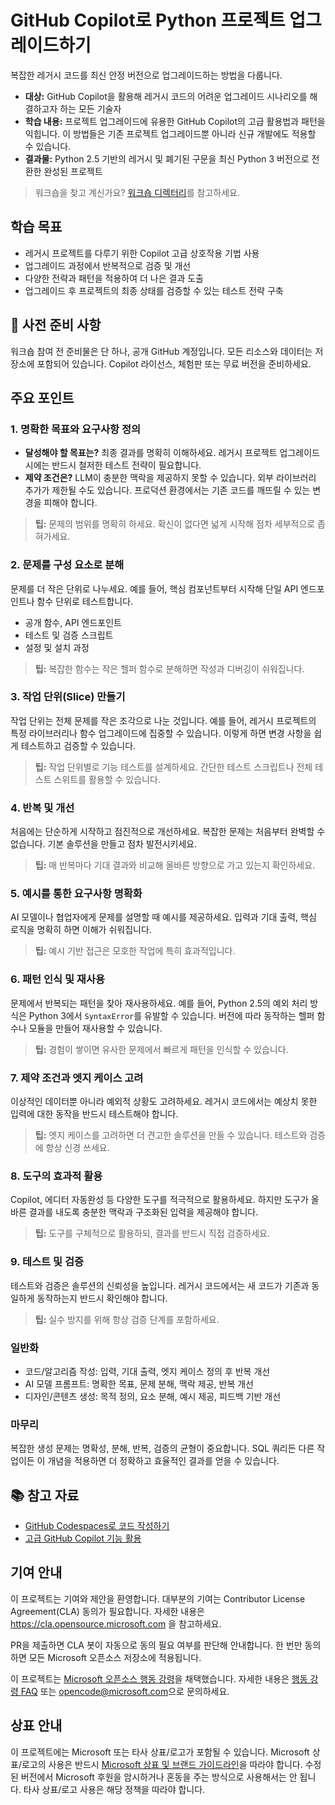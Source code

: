 # GitHub Copilot로 Python 프로젝트 업그레이드하기

복잡한 레거시 코드를 최신 안정 버전으로 업그레이드하는 방법을 다룹니다.

- **대상:** GitHub Copilot을 활용해 레거시 코드의 어려운 업그레이드 시나리오를 해결하고자 하는 모든 기술자
- **학습 내용:** 프로젝트 업그레이드에 유용한 GitHub Copilot의 고급 활용법과 패턴을 익힙니다. 이 방법들은 기존 프로젝트 업그레이드뿐 아니라 신규 개발에도 적용할 수 있습니다.
- **결과물:** Python 2.5 기반의 레거시 및 폐기된 구문을 최신 Python 3 버전으로 전환한 완성된 프로젝트

> 워크숍을 찾고 계신가요? [워크숍 디렉터리](./workshop)를 참고하세요.

## 학습 목표

- 레거시 프로젝트를 다루기 위한 Copilot 고급 상호작용 기법 사용
- 업그레이드 과정에서 반복적으로 검증 및 개선
- 다양한 전략과 패턴을 적용하여 더 나은 결과 도출
- 업그레이드 후 프로젝트의 최종 상태를 검증할 수 있는 테스트 전략 구축

## :mega: 사전 준비 사항

워크숍 참여 전 준비물은 단 하나, 공개 GitHub 계정입니다. 모든 리소스와 데이터는 저장소에 포함되어 있습니다. Copilot 라이선스, 체험판 또는 무료 버전을 준비하세요.

## 주요 포인트

### 1. 명확한 목표와 요구사항 정의

- **달성해야 할 목표는?**
  최종 결과를 명확히 이해하세요. 레거시 프로젝트 업그레이드 시에는 반드시 철저한 테스트 전략이 필요합니다.
- **제약 조건은?**
  LLM이 충분한 맥락을 제공하지 못할 수 있습니다. 외부 라이브러리 추가가 제한될 수도 있습니다. 프로덕션 환경에서는 기존 코드를 깨뜨릴 수 있는 변경을 피해야 합니다.

> **팁:** 문제의 범위를 명확히 하세요. 확신이 없다면 넓게 시작해 점차 세부적으로 좁혀가세요.

### 2. 문제를 구성 요소로 분해

문제를 더 작은 단위로 나누세요. 예를 들어, 핵심 컴포넌트부터 시작해 단일 API 엔드포인트나 함수 단위로 테스트합니다.
- 공개 함수, API 엔드포인트
- 테스트 및 검증 스크립트
- 설정 및 설치 과정

> **팁:** 복잡한 함수는 작은 헬퍼 함수로 분해하면 작성과 디버깅이 쉬워집니다.

### 3. 작업 단위(Slice) 만들기

작업 단위는 전체 문제를 작은 조각으로 나눈 것입니다. 예를 들어, 레거시 프로젝트의 특정 라이브러리나 함수 업그레이드에 집중할 수 있습니다. 이렇게 하면 변경 사항을 쉽게 테스트하고 검증할 수 있습니다.

> **팁:** 작업 단위별로 기능 테스트를 설계하세요. 간단한 테스트 스크립트나 전체 테스트 스위트를 활용할 수 있습니다.

### 4. 반복 및 개선

처음에는 단순하게 시작하고 점진적으로 개선하세요. 복잡한 문제는 처음부터 완벽할 수 없습니다. 기본 솔루션을 만들고 점차 발전시키세요.

> **팁:** 매 반복마다 기대 결과와 비교해 올바른 방향으로 가고 있는지 확인하세요.

### 5. 예시를 통한 요구사항 명확화

AI 모델이나 협업자에게 문제를 설명할 때 예시를 제공하세요. 입력과 기대 출력, 핵심 로직을 명확히 하면 이해가 쉬워집니다.

> **팁:** 예시 기반 접근은 모호한 작업에 특히 효과적입니다.

### 6. 패턴 인식 및 재사용

문제에서 반복되는 패턴을 찾아 재사용하세요. 예를 들어, Python 2.5의 예외 처리 방식은 Python 3에서 `SyntaxError`를 유발할 수 있습니다. 버전에 따라 동작하는 헬퍼 함수나 모듈을 만들어 재사용할 수 있습니다.

> **팁:** 경험이 쌓이면 유사한 문제에서 빠르게 패턴을 인식할 수 있습니다.

### 7. 제약 조건과 엣지 케이스 고려

이상적인 데이터뿐 아니라 예외적 상황도 고려하세요. 레거시 코드에서는 예상치 못한 입력에 대한 동작을 반드시 테스트해야 합니다.

> **팁:** 엣지 케이스를 고려하면 더 견고한 솔루션을 만들 수 있습니다. 테스트와 검증에 항상 신경 쓰세요.

### 8. 도구의 효과적 활용

Copilot, 에디터 자동완성 등 다양한 도구를 적극적으로 활용하세요. 하지만 도구가 올바른 결과를 내도록 충분한 맥락과 구조화된 입력을 제공해야 합니다.

> **팁:** 도구를 구체적으로 활용하되, 결과를 반드시 직접 검증하세요.

### 9. 테스트 및 검증

테스트와 검증은 솔루션의 신뢰성을 높입니다. 레거시 코드에서는 새 코드가 기존과 동일하게 동작하는지 반드시 확인해야 합니다.

> **팁:** 실수 방지를 위해 항상 검증 단계를 포함하세요.

### 일반화
- 코드/알고리즘 작성: 입력, 기대 출력, 엣지 케이스 정의 후 반복 개선
- AI 모델 프롬프트: 명확한 목표, 문제 분해, 맥락 제공, 반복 개선
- 디자인/콘텐츠 생성: 목적 정의, 요소 분해, 예시 제공, 피드백 기반 개선

### 마무리
복잡한 생성 문제는 명확성, 분해, 반복, 검증의 균형이 중요합니다. SQL 쿼리든 다른 작업이든 이 개념을 적용하면 더 정확하고 효율적인 결과를 얻을 수 있습니다.

## :books: 참고 자료

- [GitHub Codespaces로 코드 작성하기](https://learn.microsoft.com/training/modules/code-with-github-codespaces/)
- [고급 GitHub Copilot 기능 활용](https://learn.microsoft.com/training/modules/advanced-github-copilot/)

## 기여 안내

이 프로젝트는 기여와 제안을 환영합니다. 대부분의 기여는 Contributor License Agreement(CLA) 동의가 필요합니다. 자세한 내용은 https://cla.opensource.microsoft.com 을 참고하세요.

PR을 제출하면 CLA 봇이 자동으로 동의 필요 여부를 판단해 안내합니다. 한 번만 동의하면 모든 Microsoft 오픈소스 저장소에 적용됩니다.

이 프로젝트는 [Microsoft 오픈소스 행동 강령](https://opensource.microsoft.com/codeofconduct/)을 채택했습니다. 자세한 내용은 [행동 강령 FAQ](https://opensource.microsoft.com/codeofconduct/faq/) 또는 [opencode@microsoft.com](mailto:opencode@microsoft.com)으로 문의하세요.

## 상표 안내

이 프로젝트에는 Microsoft 또는 타사 상표/로고가 포함될 수 있습니다. Microsoft 상표/로고의 사용은 반드시 [Microsoft 상표 및 브랜드 가이드라인](https://www.microsoft.com/en-us/legal/intellectualproperty/trademarks/usage/general)을 따라야 합니다. 수정된 버전에서 Microsoft 후원을 암시하거나 혼동을 주는 방식으로 사용해서는 안 됩니다. 타사 상표/로고 사용은 해당 정책을 따라야 합니다.
